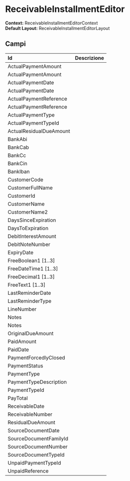 # ReceivableInstallmentEditor

**Context:** ReceivableInstallmentEditorContext  
**Default Layout:** ReceivableInstallmentEditorLayout

## Campi

| Id | Descrizione |
| :--- | :--- |
| ActualPaymentAmount |  |
| ActualPaymentAmount |  |
| ActualPaymentDate |  |
| ActualPaymentDate |  |
| ActualPaymentReference |  |
| ActualPaymentReference |  |
| ActualPaymentType |  |
| ActualPaymentTypeId |  |
| ActualResidualDueAmount |  |
| BankAbi |  |
| BankCab |  |
| BankCc |  |
| BankCin |  |
| BankIban |  |
| CustomerCode |  |
| CustomerFullName |  |
| CustomerId |  |
| CustomerName |  |
| CustomerName2 |  |
| DaysSinceExpiration |  |
| DaysToExpiration |  |
| DebitInterestAmount |  |
| DebitNoteNumber |  |
| ExpiryDate |  |
| FreeBoolean1 \[1..3\] |  |
| FreeDateTime1 \[1..3\] |  |
| FreeDecimal1 \[1..3\] |  |
| FreeText1 \[1..3\] |  |
| LastReminderDate |  |
| LastReminderType |  |
| LineNumber |  |
| Notes |  |
| Notes |  |
| OriginalDueAmount |  |
| PaidAmount |  |
| PaidDate |  |
| PaymentForcedlyClosed |  |
| PaymentStatus |  |
| PaymentType |  |
| PaymentTypeDescription |  |
| PaymentTypeId |  |
| PayTotal |  |
| ReceivableDate |  |
| ReceivableNumber |  |
| ResidualDueAmount |  |
| SourceDocumentDate |  |
| SourceDocumentFamilyId |  |
| SourceDocumentNumber |  |
| SourceDocumentTypeId |  |
| UnpaidPaymentTypeId |  |
| UnpaidReference |  |

